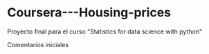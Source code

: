 # Coursera---Housing-prices
Proyecto final para el curso "Statistics for data science with python"

Comentarios iniciales
